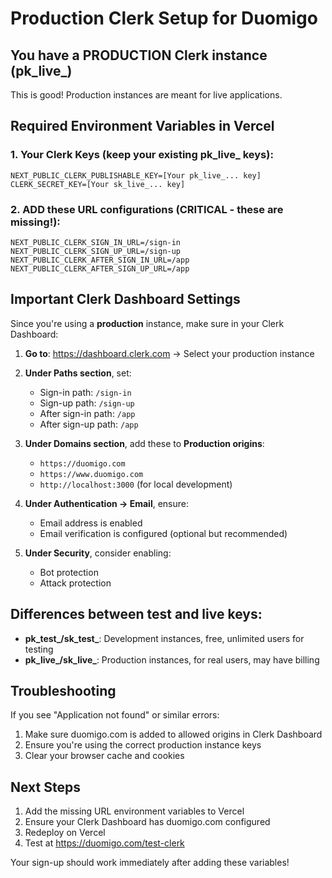 # Production Clerk Setup for Duomigo

## You have a PRODUCTION Clerk instance (pk_live_)

This is good! Production instances are meant for live applications.

## Required Environment Variables in Vercel

### 1. Your Clerk Keys (keep your existing pk_live_ keys):
```
NEXT_PUBLIC_CLERK_PUBLISHABLE_KEY=[Your pk_live_... key]
CLERK_SECRET_KEY=[Your sk_live_... key]
```

### 2. ADD these URL configurations (CRITICAL - these are missing!):
```
NEXT_PUBLIC_CLERK_SIGN_IN_URL=/sign-in
NEXT_PUBLIC_CLERK_SIGN_UP_URL=/sign-up
NEXT_PUBLIC_CLERK_AFTER_SIGN_IN_URL=/app
NEXT_PUBLIC_CLERK_AFTER_SIGN_UP_URL=/app
```

## Important Clerk Dashboard Settings

Since you're using a **production** instance, make sure in your Clerk Dashboard:

1. **Go to**: https://dashboard.clerk.com → Select your production instance

2. **Under Paths section**, set:
   - Sign-in path: `/sign-in`
   - Sign-up path: `/sign-up`
   - After sign-in path: `/app`
   - After sign-up path: `/app`

3. **Under Domains section**, add these to **Production origins**:
   - `https://duomigo.com`
   - `https://www.duomigo.com`
   - `http://localhost:3000` (for local development)

4. **Under Authentication → Email**, ensure:
   - Email address is enabled
   - Email verification is configured (optional but recommended)

5. **Under Security**, consider enabling:
   - Bot protection
   - Attack protection

## Differences between test and live keys:

- **pk_test_/sk_test_**: Development instances, free, unlimited users for testing
- **pk_live_/sk_live_**: Production instances, for real users, may have billing

## Troubleshooting

If you see "Application not found" or similar errors:
1. Make sure duomigo.com is added to allowed origins in Clerk Dashboard
2. Ensure you're using the correct production instance keys
3. Clear your browser cache and cookies

## Next Steps

1. Add the missing URL environment variables to Vercel
2. Ensure your Clerk Dashboard has duomigo.com configured
3. Redeploy on Vercel
4. Test at https://duomigo.com/test-clerk

Your sign-up should work immediately after adding these variables!
